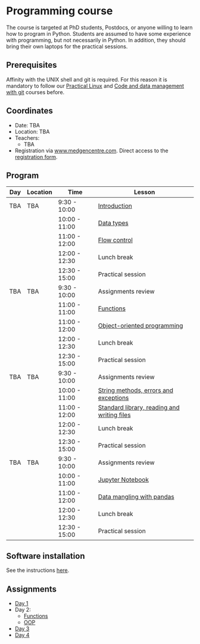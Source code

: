 Programming course
==================

The course is targeted at PhD students, Postdocs, or anyone willing to learn
how to program in Python. Students are assumed to have some experience with
programming, but not necessarily in Python. In addition, they should bring
their own laptops for the practical sessions.

## Prerequisites

Affinity with the UNIX shell and git is required. For this reason it is
mandatory to follow our
[Practical Linux](https://git.lumc.nl/courses/practical-linux-course)
and [Code and data management with git](https://git.lumc.nl/courses/gitcourse)
courses before.

## Coordinates

- Date: TBA
- Location: TBA
- Teachers:
  - TBA
- Registration via www.medgencentre.com. Direct access to the
[registration form](https://forms.lumc.nl/lumc2/PYTHONcourse).

Program
-------

| Day              | Location | Time          | Lesson                                              |
|------------------|----------|---------------|-----------------------------------------------------|
| TBA   | TBA   |  9:30 - 10:00 | [Introduction][introduction]                        |
|                  |          | 10:00 - 11:00 | [Data types][data_types]                            |
|                  |          | 11:00 - 12:00 | [Flow control][flow_control]                        |
|                  |          | 12:00 - 12:30 | Lunch break                                         |
|                  |          | 12:30 - 15:00 | Practical session                                   |
| TBA |  TBA   |  9:30 - 10:00 | Assignments review                                  |
|                  |          | 11:00 - 11:00 | [Functions][functions]                              |
|                  |          | 11:00 - 12:00 | [Object-oriented programming][oop]                  |
|                  |          | 12:00 - 12:30 | Lunch break                                         |
|                  |          | 12:30 - 15:00 | Practical session                                   |
| TBA  | TBA   |  9:30 - 10:00 | Assignments review                                  |
|                  |          | 10:00 - 11:00 | [String methods, errors and exceptions][strings]    |
|                  |          | 11:00 - 12:00 | [Standard library, reading and writing files][std_library]  |
|                  |          | 12:00 - 12:30 | Lunch break                                         |
|                  |          | 12:30 - 15:00 | Practical session                                   |
| TBA    | TBA   |  9:30 - 10:00 | Assignments review                                  |
|                  |          | 10:00 - 11:00 | [Jupyter Notebook][jupyter_notebook]                |
|                  |          | 11:00 - 12:00 | [Data mangling with pandas][pandas]                 |
|                  |          | 12:00 - 12:30 | Lunch break                                         |
|                  |          | 12:30 - 15:00 | Practical session                                   |

Software installation
---------------------

See the instructions [here](https://docs.anaconda.com/anaconda/install/).

Assignments
-----------

- [Day 1]()
- Day 2:
  - [Functions]()
  - [OOP]()
- [Day 3]()
- [Day 4]()

[basics]: https://campus.datacamp.com/courses/intro-to-python-for-data-science/chapter-1-python-basics?ex=1
[lists]: https://campus.datacamp.com/courses/intro-to-python-for-data-science/chapter-2-python-lists?ex=1
[builtins]: https://campus.datacamp.com/courses/intro-to-python-for-data-science/chapter-3-functions-and-packages?ex=1
[flow_control_external]: https://www.youtube.com/watch?v=RpoUAGp7Pcc
[dictionaries_external]: https://www.youtube.com/watch?v=XCcpzWs-CI4
[sets_external]: https://www.youtube.com/watch?v=sBvaPopWOmQ
[tuples_external]: https://www.youtube.com/watch?v=NI26dqhs2Rk
[functions_external]: https://www.youtube.com/watch?v=NE97ylAnrz4
[text_files_external]: https://www.youtube.com/watch?v=4mX0uPQFLDU
[exceptions_external]: https://www.youtube.com/watch?v=nlCKrKGHSSk
[oop_cs_dojo_1]: https://www.youtube.com/watch?v=8yjkWGRlUmY
[oop_cs_dojo_2]: https://www.youtube.com/watch?v=wfcWRAxRVBA
[oop_traversy_media]: https://www.youtube.com/watch?v=MikphENIrOo
[oop_tech_with_tim]: https://www.youtube.com/watch?v=JeznW_7DlB0&t=2213s
[data_analysis_external]: https://www.youtube.com/watch?v=r-uOLxNrNk8

[lists_socratica]: https://www.youtube.com/watch?v=ohCDWZgNIU0
[lists_comprehension]: https://www.youtube.com/watch?v=AhSvKGTh28Q
[string_methods]: https://www.youtube.com/watch?v=F2x20Ks4M8U
[builtins_overview]: https://www.youtube.com/watch?v=NBIs5FgYmB8&list=PL4eU-_ytIUt_s4S9aZ6rLoP7aAUkj66gx

[exercises_lists]: planning/exercises_lists.md
[exercises_flow_control]: planning/exercises_flow_control.md
[exercises_dictionaries]: planning/exercises_dictionaries.md
[exercises_sets]: planning/exercises_sets.md
[exercises_tuples]: planning/exercises_tuples.md
[exercises_functions]: planning/exercises_user_defined_functions.md
[exercises_text_files]: planning/exercises_text_files.md
[exercises_exceptions]: planning/exercises_exceptions.md

[introduction]: introduction/introduction/introduction.pdf
[data_types]: https://git.lumc.nl/courses/programming-course/raw/master/introduction/data_types/data_types.pdf
[flow_control]: https://git.lumc.nl/courses/programming-course/raw/master/introduction/flow_control/flow_control.pdf
[functions]: https://git.lumc.nl/courses/programming-course/raw/master/introduction/functions/functions.pdf
[strings]: https://git.lumc.nl/courses/programming-course/raw/master/more_python/more_01/more_01.pdf
[std_library]: https://git.lumc.nl/courses/programming-course/raw/master/more_python/more_02/more_02.pdf
[oop]: https://git.lumc.nl/courses/programming-course/raw/master/oop/oop.pdf
[jupyter_notebook]: http://nbviewer.ipython.org/urls/git.lumc.nl/courses/programming-course/raw/master/jupyter/05_jupyter.ipynb
[pandas]: http://nbviewer.ipython.org/urls/git.lumc.nl/courses/programming-course/raw/master/pandas/pandas.ipynb
